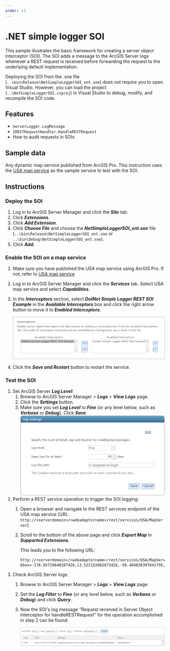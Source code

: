 ```yaml
---
order: 13
---
```


# .NET simple logger SOI

This sample illustrates the basic framework for creating a server object interceptor (SOI). The SOI adds a message to the ArcGIS Server logs whenever a REST request is received before forwarding the request to the underlying default implementation.

Deploying the SOI from the .soe file (`..\bin\Release\NetSimpleLoggerSOI_ent.soe`) does not require you to open Visual Studio. However, you can load the project (`..\NetSimpleLoggerSOI.csproj`) in Visual Studio to debug, modify, and recompile the SOI code.


## Features

* `ServerLogger.LogMessage`
* `IRESTRequestHandler.HandleRESTRequest`
* How to audit requests in SOIs

## Sample data

Any dynamic map service published from ArcGIS Pro. This instruction uses the [USA map service](../../../ReadMe.md#1-usa-service) as the sample service to test with the SOI.


## Instructions

### Deploy the SOI

1. Log in to ArcGIS Server Manager and click the ***Site*** tab.
2. Click ***Extensions***.
3. Click ***Add Extension***.
4. Click ***Choose File*** and choose the ***NetSimpleLoggerSOI_ent.soe*** file (`..\bin\Release\NetSimpleLoggerSOI_ent.soe` or `..\bin\Debug\NetSimpleLoggerSOI_ent.soe`).
5. Click ***Add***.

### Enable the SOI on a map service

1. Make sure you have published the USA map service using ArcGIS Pro. If not, refer to [USA map service](../../../ReadMe.md#1-usa-service)
2. Log in to ArcGIS Server Manager and click the ***Services*** tab. Select USA map service and select ***Capabilities***.
3. In the ***Interceptors*** section, select ***DotNet Simple Logger REST SOI Example*** in the ***Available Interceptors*** box and click the right arrow button to move it to ***Enabled Interceptors***.

   ![](../../../../images/netsp/NetLog0.png "Net Logger SOI Sample")
4. Click the ***Save and Restart*** button to restart the service.

### Test the SOI

1. Set ArcGIS Server ***Log Level***:
   1. Browse to ArcGIS Server Manager > ***Logs*** > ***View Logs*** page.
   2. Click the ***Settings*** button.
   3. Make sure you set ***Log Level*** to ***Fine*** (or any level below, such as ***Verbose*** or ***Debug***). Click ***Save***.
      ![](../../../../images/netsp/NetLog1.png "Net Logger SOI Sample")
2. Perform a REST service operation to trigger the SOI logging:
   1. Open a browser and navigate to the REST services endpoint of the USA map service (URL: `http://<serverdomain>/<webadaptorname>/rest/services/USA/MapServer`).
   2. Scroll to the bottom of the above page and click ***Export Map*** in ***Supported Extensions***.

      This leads you to the following URL:

      ```
      http://<serverdomain>/<webadaptorname>/rest/services/USA/MapServer/export?bbox=-178.85719640187426,13.522152002873426,-56.484036397641795,81.72479317856566
      ```
3. Check ArcGIS Server logs:
   1. Browse to ArcGIS Server Manager > ***Logs*** > ***View Logs*** page.
   2. Set the ***Log Filter*** to ***Fine*** (or any level below, such as ***Verbose*** or ***Debug***) and click ***Query***.
   3. Now the SOI's log message "Request received in Server Object Interceptor for handleRESTRequest" for the operation accomplished in step 2 can be found:

      ![](../../../../images/netsp/NetLog2.png "Net Logger SOI Sample")
